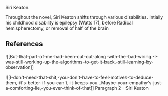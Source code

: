 Siri Keaton.

Throughout the novel, Siri Keaton shifts through various disabilities. Intially his childhood disability is epilepsy (Watts 17), before  Radical hemispherectomy, or removal of half of the brain

## References

![[But-that-part-of-me-had-been-cut-out-along-with-the-bad-wiring.-I-was-still-working-up-the-algorithms-to-get-it-back,-still-learning-by-observation]]

![[I-don't-need-that-shit,-you-don't-have-to-feel-motives-to-deduce-them,-it's-better-if-you-can't,-it-keeps-you...Maybe-your-empathy's-just-a-comforting-lie,-you-ever-think-of-that]]
Paragraph 2 - Siri Keaton